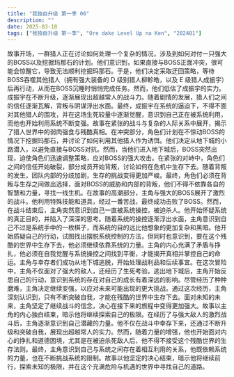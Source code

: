 ```yaml
---
title: "我独自升级 第一季 06"
description: ""
date: 2025-03-18
tags: ["我独自升级 第一季", "Ore dake Level Up na Ken", "202401"]
---
```


故事开场，一群猎人正在讨论如何处理一个复杂的情况，涉及到如何对付一只强大的BOSS以及挖掘玛那石的计划。他们意识到，如果直接与BOSS正面冲突，很可能会惊醒它，导致无法顺利挖掘玛那石。于是，他们决定采取迂回策略，等待BOSS吞噬其他猎人（拥有强大装备的 D 级别猎人柳軫皓，以及 E 级猎人成振宇）后再行动，从而在BOSS沉睡时悄悄完成任务。然而，他们低估了成振宇的实力。成振宇在不断升级，逐渐展现出超越常人的战斗力。随着剧情的发展，猎人们之间的信任逐渐瓦解，背叛与阴谋浮出水面。最终，成振宇在系统的逼迫下，不得不面对其他猎人的围攻，并在这场生死较量中逐渐觉醒，意识到自己正在被系统利用，而他也开始利用系统不断变强。故事在紧张的战斗与复杂的人际关系中展开，揭示了猎人世界中的弱肉强食与残酷真相。在冲突部分，角色们计划在不惊动BOSS的情况下挖掘玛那石，并讨论了如何利用其他猎人作为诱饵。他们决定从地下城的小路潜入，以避免直接与BOSS对抗。然而，当他们进入地下城后，BOSS突然出现，迫使角色们迅速调整策略，应对BOSS的强大攻击。在紧张的对峙中，角色们之间的信任开始破裂，部分成员开始背叛，讨论如何在危机中生存下去。随着背叛的发生，团队内部的分歧加剧，生存的挑战变得更加严峻。最终，角色们必须在背叛与生存之间做出选择，面对BOSS的威胁和内部的背叛，他们不得不依靠各自的智慧和力量，寻找一线生机。在故事的高潮部分，主角与强大的BOSS展开了激烈的战斗。他利用特殊技能和道具，经过一番苦战，最终成功击败了BOSS。然而，在战斗结束后，主角突然意识到自己一直被系统操控，被迫杀人。他开始怀疑系统的真正目的，并陷入了深深的思考。随着系统的操控逐渐浮出水面，主角意识到自己不过是系统手中的一枚棋子，而系统的目的远比他想象的更加复杂和黑暗。他开始质疑自己的行动，试图找出摆脱系统控制的方法，但同时也意识到，要在这个残酷的世界中生存下去，他必须继续依靠系统的力量。主角的内心充满了矛盾与挣扎，他必须在自我觉醒与系统操控之间找到平衡，才能揭开真相并掌控自己的命运。主角与幸存者们成功从地下城逃脱，开始处理战利品和后续事宜。在这次冒险中，主角不仅面对了强大的敌人，还经历了生死考验。逃出地下城后，主角开始反思自己的行动，意识到系统的存在对自己的成长有着深远的影响。尽管经历了种种磨难，主角决定继续变强，以应对未来可能出现的更大挑战。通过这次经历，主角深刻认识到，只有不断突破自我，才能在残酷的世界中生存下去。面对未知的未来，主角坚定了继续战斗的信念，决心在接下来的旅程中变得更加强大。故事以主角的内心独白结束，暗示他将继续探索自己的极限。在经历了与强大敌人的激烈战斗后，主角逐渐意识到自己潜藏的力量。他不仅在战斗中幸存下来，还通过不断升级和突破自我，展现出超越常人的实力。然而，随着力量的增强，他也开始面对内心的挣扎和道德困境，尤其是在被迫杀死敌人后，他不得不接受这个残酷世界的生存法则。最终，主角意识到自己与系统之间存在着相互利用的关系，他既依赖系统的力量，也在不断挑战系统的限制。故事以他坚定的决心结束，暗示他将继续前行，探索未知的极限，并在这个充满危险与机遇的世界中寻找自己的道路。